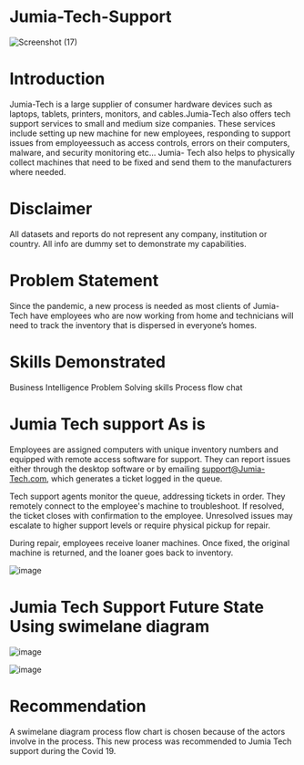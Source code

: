 # Jumia-Tech-Support

![Screenshot (17)](https://github.com/Mizlizzy/Jumia-Tech-/assets/125541494/72596eed-87ca-433f-beef-8ebe74fddd30)

# Introduction
Jumia-Tech is a large supplier of consumer hardware devices such as laptops, tablets, printers, monitors, and cables.Jumia-Tech also offers tech support services to small and medium size companies. These services include setting up new machine for new employees, responding to support issues from employeessuch as access controls, errors on their computers, malware, and security monitoring etc… Jumia- Tech also helps to physically collect machines that need to be fixed and send them to the manufacturers where needed.

# Disclaimer
All datasets and reports do not represent any company, institution or country. All info are dummy set to demonstrate my capabilities.

# Problem Statement
Since the pandemic, a new process is needed as most clients of Jumia-Tech have employees who are now working from home and technicians will need to track the inventory that is dispersed in everyone’s homes.
# Skills Demonstrated
Business Intelligence 
Problem Solving skills
Process flow chat
# Jumia Tech support As is

Employees are assigned computers with unique inventory numbers and equipped with remote access software for support. They can report issues either through the desktop software or by emailing support@Jumia-Tech.com, which generates a ticket logged in the queue.

Tech support agents monitor the queue, addressing tickets in order. They remotely connect to the employee's machine to troubleshoot. If resolved, the ticket closes with confirmation to the employee. Unresolved issues may escalate to higher support levels or require physical pickup for repair.

During repair, employees receive loaner machines. Once fixed, the original machine is returned, and the loaner goes back to inventory.

![image](https://github.com/Mizlizzy/Jumia-Tech-/assets/125541494/c9a4bc47-73db-496e-b81d-53c5ff1ea53e)

# Jumia Tech Support Future State Using swimelane diagram

![image](https://github.com/Mizlizzy/Jumia-Tech-/assets/125541494/1c832782-1344-4e2f-ad89-cbdf8eea22db)

![image](https://github.com/Mizlizzy/Jumia-Tech-/assets/125541494/9d166fe0-f51a-4945-a619-cf86c9c84a5c)
# Recommendation

A swimelane diagram process flow chart is chosen because of the actors involve in the process. This new process was recommended to Jumia Tech support during the Covid 19.



